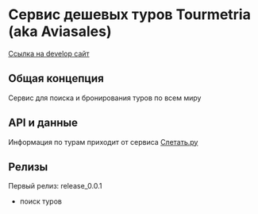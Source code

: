 # Сервис дешевых туров Tourmetria (aka Aviasales)

[Ссылка на develop сайт](https://develop.tourmetria.ru)


## Общая концепция

Сервис для поиска и бронирования туров по всем миру

## API и данные

Информация по турам приходит от сервиса [Слетать.ру](https://sletat.ru/)


## Релизы

Первый релиз: release_0.0.1
- поиск туров

